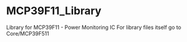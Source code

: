 # MCP39F11_Library
Library for MCP39F11 - Power Monitoring IC
For library files itself go to Core/MCP39F511
